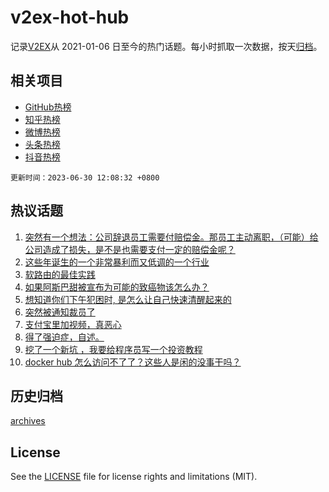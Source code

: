 # v2ex-hot-hub

 记录[V2EX](https://www.v2ex.com/)从 2021-01-06 日至今的热门话题。每小时抓取一次数据，按天[归档](archives)。
 
 ## 相关项目

- [GitHub热榜](https://github.com/lonnyzhang423/github-hot-hub)
- [知乎热榜](https://github.com/lonnyzhang423/zhihu-hot-hub)
- [微博热榜](https://github.com/lonnyzhang423/weibo-hot-hub)
- [头条热榜](https://github.com/lonnyzhang423/toutiao-hot-hub)
- [抖音热榜](https://github.com/lonnyzhang423/douyin-hot-hub)


 `更新时间：2023-06-30 12:08:32 +0800`

## 热议话题

1. [突然有一个想法：公司辞退员工需要付赔偿金。那员工主动离职，（可能）给公司造成了损失，是不是也需要支付一定的赔偿金呢？](https://www.v2ex.com/t/952698)
1. [这些年诞生的一个非常暴利而又低调的一个行业](https://www.v2ex.com/t/952753)
1. [软路由的最佳实践](https://www.v2ex.com/t/952691)
1. [如果阿斯巴甜被宣布为可能的致癌物该怎么办？](https://www.v2ex.com/t/952818)
1. [想知道你们下午犯困时, 是怎么让自己快速清醒起来的](https://www.v2ex.com/t/952714)
1. [突然被通知裁员了](https://www.v2ex.com/t/952885)
1. [支付宝里加视频，真恶心](https://www.v2ex.com/t/952879)
1. [得了强迫症，自述。](https://www.v2ex.com/t/952663)
1. [挖了一个新坑 ，我要给程序员写一个投资教程](https://www.v2ex.com/t/952713)
1. [docker hub 怎么访问不了了？这些人是闲的没事干吗？](https://www.v2ex.com/t/952876)

## 历史归档

[archives](archives)

## License

See the [LICENSE](LICENSE) file for license rights and limitations (MIT).
